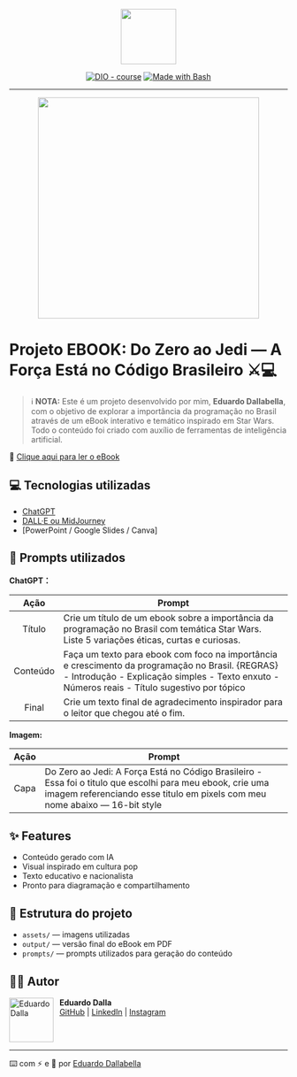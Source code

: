 <p align="center">
    <img width="100" src=".github/assets/banner.png">
</p>

<p align="center">
<a href="https://dio.me/"><img src="https://img.shields.io/badge/DIO-Course-28DA77?logo=youtube" alt="DIO - course"></a>
<a href="https://www.gnu.org/software/bash/" title="Go to Bash homepage"><img src="https://img.shields.io/badge/Prompt-Project-blue?logo=gnu-bash&amp;logoColor=white" alt="Made with Bash"></a>
</p>

---

<p align="center">
<img 
    src="./assets/cover.png"
    width="400"  
/>
</p>

# Projeto EBOOK: Do Zero ao Jedi — A Força Está no Código Brasileiro ⚔️💻

> ℹ️ **NOTA:** Este é um projeto desenvolvido por mim, **Eduardo Dallabella**, com o objetivo de explorar a importância da programação no Brasil através de um eBook interativo e temático inspirado em Star Wars. Todo o conteúdo foi criado com auxílio de ferramentas de inteligência artificial.

📕 [Clique aqui para ler o eBook](output/ebook-do-zero-ao-jedi.pdf)

## 💻 Tecnologias utilizadas

- [ChatGPT](https://chat.openai.com/)
- [DALL·E ou MidJourney](https://www.midjourney.com/app/)
- [PowerPoint / Google Slides / Canva]

## 🧠 Prompts utilizados

**ChatGPT：**

|   Ação   | Prompt |
| :------: | ------ |
| Título   | Crie um título de um ebook sobre a importância da programação no Brasil com temática Star Wars. Liste 5 variações éticas, curtas e curiosas. |
| Conteúdo | Faça um texto para ebook com foco na importância e crescimento da programação no Brasil. {REGRAS} - Introdução - Explicação simples - Texto enxuto - Números reais - Título sugestivo por tópico |
| Final    | Crie um texto final de agradecimento inspirador para o leitor que chegou até o fim. |

**Imagem:**

|   Ação   | Prompt |
| :------: | ------ |
| Capa     | Do Zero ao Jedi: A Força Está no Código Brasileiro - Essa foi o titulo que escolhi para meu ebook, crie uma imagem referenciando esse titulo em pixels com meu nome abaixo — 16-bit style |

## ✨ Features

- Conteúdo gerado com IA
- Visual inspirado em cultura pop
- Texto educativo e nacionalista
- Pronto para diagramação e compartilhamento

## 📁 Estrutura do projeto

- `assets/` — imagens utilizadas
- `output/` — versão final do eBook em PDF
- `prompts/` — prompts utilizados para geração do conteúdo

## 👨‍💻 Autor

<p>
  <img 
    align="left" 
    width="80" 
    src="https://avatars.githubusercontent.com/u/00000000" 
    alt="Eduardo Dalla"
  />
  <p>
    &nbsp;&nbsp;<strong>Eduardo Dalla</strong><br>
    &nbsp;&nbsp;<a href="https://github.com/edudalla">GitHub</a> |
    <a href="https://www.linkedin.com/in/eduardo-dallabella-lima/">LinkedIn</a> |
    <a href="https://www.instagram.com/dallabella.code/">Instagram</a>
  </p>
</p>

<br clear="left"/>

---

⌨️ com ⚡️ e 💙 por [Eduardo Dallabella](https://github.com/edudalla)

